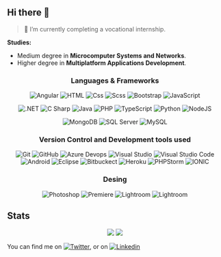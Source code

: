 ## Hi there 👋

> 🔭 I’m currently completing a vocational internship.

**Studies:**
- Medium degree in **Microcomputer Systems and Networks**.
- Higher degree in **Multiplatform Applications Development**.

<h3 align="center">Languages & Frameworks</h3>
<p align="center">
  <img alt="Angular" src="https://img.shields.io/badge/Angular-DD0031?logo=angular&logoColor=white&style=flat" />
  <img alt="HTML" src="https://img.shields.io/badge/HTML-E34F26?logo=html5&logoColor=white&style=flat" />
  <img alt="Css" src="https://img.shields.io/badge/CSS-1572B6?logo=css3&logoColor=white&style=flat" />
  <img alt="Scss" src="https://img.shields.io/badge/Scss-CC6699?logo=sass&logoColor=white&style=flat" />
  <img alt="Bootstrap" src="https://img.shields.io/badge/Bootstrap-7952B3?&logo=bootstrap&logoColor=white&style=flat"/>
  <img alt="JavaScript" src="https://img.shields.io/badge/JavaScript-323330?style=flat&logo=javascript&logoColor=F7DF1E" />
  </p>
  <p align="center">
  <img alt=".NET" src="https://img.shields.io/badge/.NET-5C2D91?style=flat&logo=.net&logoColor=white"/>
  <img alt="C Sharp" src="https://img.shields.io/badge/C%23-239120?logo=c-sharp&logoColor=white&style=flat" />
  <img alt="Java" src="https://img.shields.io/badge/Java-ED8B00?style=flat&logo=java&logoColor=white"/>
  <img alt="PHP" src="https://img.shields.io/badge/PHP-777BB4?style=flat&logo=php&logoColor=white" />
  <img alt="TypeScript" src="https://img.shields.io/badge/TypeScript-3178C6?logo=typescript&logoColor=white&style=flat" />
  <img alt="Python" src="https://img.shields.io/badge/Python-3776AB?style=for-the-badge&logo=python&logoColor=white&style=flat" />
  <img alt="NodeJS" src="https://img.shields.io/badge/Node.js-339933?logo=node.js&logoColor=white&style=flat" />
  </p>
  <p align="center">
  <img alt="MongoDB" src="https://img.shields.io/badge/MongoDB-47A248?logo=mongodb&logoColor=white&style=flat" />
  <img alt="SQL Server" src="https://img.shields.io/badge/SQL Server-CC2927?logo=microsoft+sql+server&logoColor=white&style=flat" />
  <img alt="MySQL" src="https://img.shields.io/badge/MySQL-005C84?style=flat&logo=mysql&logoColor=white" />
</p>

<h3 align="center">Version Control and Development tools used</h3>
<p align="center">
  <img alt="Git" src="https://img.shields.io/badge/Git-F05032?logo=git&logoColor=white&style=flat" />
  <img alt="GitHub" src="https://img.shields.io/badge/GitHub-181717?logo=github&logoColor=white&style=flat" />
  <img alt="Azure Devops" src="https://img.shields.io/badge/Azure DevOps-0078D7?logo=azure+devops&logoColor=white&style=flat" />
  <img alt="Visual Studio" src="https://img.shields.io/badge/Visual Studio-5C2D91?logo=visual+studio&logoColor=white&style=flat" />
  <img alt="Visual Studio Code" src="https://img.shields.io/badge/Visual Studio Code-007ACC?logo=visual+studio+code&logoColor=white&style=flat" />
  <img alt="Android" src="https://img.shields.io/badge/Android_Studio-3DDC84?style=flat&logo=android-studio&logoColor=white" />
  <img alt="Eclipse" src="https://img.shields.io/badge/Eclipse-2C2255?style=flat&logo=eclipse&logoColor=whit" />
  <img alt="Bitbuckect" src="https://img.shields.io/badge/Bitbucket-0747a6?style=flat&logo=bitbucket&logoColor=white" />
  <img alt="Heroku" src="https://img.shields.io/badge/Heroku-430098?style=flat&logo=heroku&logoColor=white" />
  <img alt="PHPStorm" src="http://img.shields.io/badge/-PHPStorm-181717?style=flat&logo=phpstorm&logoColor=white" />
  <img alt="IONIC" src="https://img.shields.io/badge/Ionic-3880FF?style=flat&logo=ionic&logoColor=white" />
</p>

<h3 align="center">Desing</h3>
<p align="center"> 
  <img alt="Photoshop" src="https://img.shields.io/badge/Adobe%20Photoshop-31A8FF?style=flat&logo=Adobe%20Photoshop&logoColor=black" />
  <img alt="Premiere" src="https://img.shields.io/badge/Adobe%20Premiere%20Pro-9999FF?style=flat&logo=Adobe%20Premiere%20Pro&logoColor=white" />
  <img alt="Lightroom" src="https://img.shields.io/badge/Adobe%20Lightroom-31A8FF?style=flat&logo=Adobe%20Lightroom&logoColor=white" />
  <img alt="Lightroom" src="https://img.shields.io/badge/Canva-%2300C4CC.svg?&style=flat&logo=Canva&logoColor=white" />

</p>


## Stats
<p align="center"> 
  <img src="https://github-readme-stats.vercel.app/api?username=pablo-zk&show_icons=true&theme=blue-green" />
  <img src="https://github-readme-streak-stats.herokuapp.com/?user=pablo-zk&theme=blue-green" />

</p>

You can find me on <a href="https://twitter.com/ZyKo_4">
  <img
    alt="Twitter"
    src="https://img.shields.io/badge/Twitter-1DA1F2?logo=twitter&logoColor=white&style=flat"
  /></a>, or on <a href="https://www.linkedin.com/in/pablo-zuniga-sola/">
  <img
    alt="Linkedin"
    src="https://img.shields.io/badge/linkedin-0077B5?logo=linkedin&logoColor=white&style=flat"
  />
</a>
